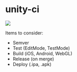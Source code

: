# unity-ci

![](https://miro.medium.com/max/2250/1*u3Af5NoNAVL4LmlIcyIE_w.png)

Items to consider:
- Semver
- Test (EditMode, TestMode)
- Build (iOS, Android, WebGL)
- Release (on merge)
- Deploy (.ipa, .apk)

